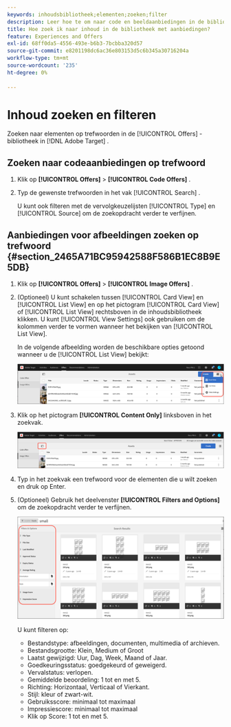 ```yaml
---
keywords: inhoudsbibliotheek;elementen;zoeken;filter
description: Leer hoe te om naar code en beeldaanbiedingen in de bibliotheek van Aanbiedingen van Adobe te zoeken  [!DNL Target] .
title: Hoe zoek ik naar inhoud in de bibliotheek met aanbiedingen?
feature: Experiences and Offers
exl-id: 68ff0da5-4556-493e-b6b3-7bcbba320d57
source-git-commit: e8201198dc6ac36e803153d5c6b345a30716204a
workflow-type: tm+mt
source-wordcount: '235'
ht-degree: 0%

---
```


# Inhoud zoeken en filteren

Zoeken naar elementen op trefwoorden in de [!UICONTROL Offers] -bibliotheek in [!DNL Adobe Target] .

## Zoeken naar codeaanbiedingen op trefwoord

1. Klik op **[!UICONTROL Offers]** > **[!UICONTROL Code Offers]** .
1. Typ de gewenste trefwoorden in het vak [!UICONTROL Search] .

   U kunt ook filteren met de vervolgkeuzelijsten [!UICONTROL Type] en [!UICONTROL Source] om de zoekopdracht verder te verfijnen.

## Aanbiedingen voor afbeeldingen zoeken op trefwoord {#section_2465A71BC95942588F586B1EC8B9E5DB}

1. Klik op **[!UICONTROL Offers]** > **[!UICONTROL Image Offers]** .

1. (Optioneel) U kunt schakelen tussen [!UICONTROL Card View] en [!UICONTROL List View] en op het pictogram [!UICONTROL Card View] of [!UICONTROL List View] rechtsboven in de inhoudsbibliotheek klikken. U kunt [!UICONTROL View Settings] ook gebruiken om de kolommen verder te vormen wanneer het bekijken van [!UICONTROL List View].

   In de volgende afbeelding worden de beschikbare opties getoond wanneer u de [!UICONTROL List View] bekijkt:

   ![&#x200B; de opties van de Mening van de Lijst &#x200B;](/help/main/c-experiences/c-manage-content/assets/view-settings-options.png)

1. Klik op het pictogram **[!UICONTROL Content Only]** linksboven in het zoekvak.

   ![&#x200B; slechts optie van de Inhoud &#x200B;](/help/main/c-experiences/c-manage-content/assets/content-only.png)

1. Typ in het zoekvak een trefwoord voor de elementen die u wilt zoeken en druk op Enter.

1. (Optioneel) Gebruik het deelvenster **[!UICONTROL Filters and Options]** om de zoekopdracht verder te verfijnen.

   ![&#x200B; de Filter en ruit van Opties &#x200B;](/help/main/c-experiences/c-manage-content/assets/filter-and-options.png)

   U kunt filteren op:

   * Bestandstype: afbeeldingen, documenten, multimedia of archieven.
   * Bestandsgrootte: Klein, Medium of Groot
   * Laatst gewijzigd: Uur, Dag, Week, Maand of Jaar.
   * Goedkeuringsstatus: goedgekeurd of geweigerd.
   * Vervalstatus: verlopen.
   * Gemiddelde beoordeling: 1 tot en met 5.
   * Richting: Horizontaal, Verticaal of Vierkant.
   * Stijl: kleur of zwart-wit.
   * Gebruiksscore: minimaal tot maximaal
   * Impressiescore: minimaal tot maximaal
   * Klik op Score: 1 tot en met 5.
